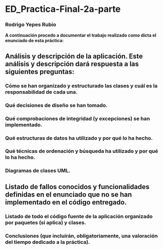 # ED_Practica-Final-2a-parte

### Rodrigo Yepes Rubio
**A continuación procedo a documentar el trabajo realizado como dicta el enunciado de esta práctica:**
## Análisis y descripción de la aplicación. Este análisis y descripción dará respuesta a las siguientes preguntas:
### Cómo se han organizado y estructurado las clases y cuál es la responsabilidad de cada una.

### Qué decisiones de diseño se han tomado.

### Qué comprobaciones de integridad (y excepciones) se han implementado.

### Qué estructuras de datos ha utilizado y por qué lo ha hecho.

### Qué técnicas de ordenación y búsqueda ha utilizado y por qué lo ha hecho.

### Diagramas de clases UML.


## Listado de fallos conocidos y funcionalidades definidas en el enunciado que no se han implementado en el código entregado.
### Listado de todo el código fuente de la aplicación organizado por paquetes (si aplica) y clases.

### Conclusiones (que incluirán, obligatoriamente, una valoración del tiempo dedicado a la práctica).
